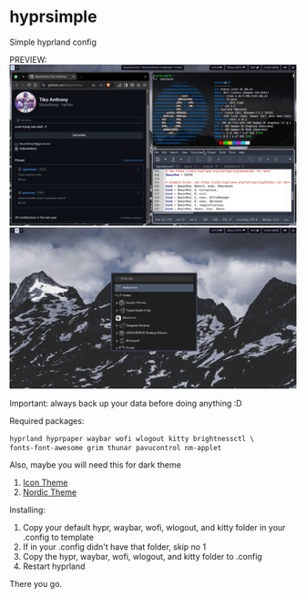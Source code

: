 # hyprsimple
Simple hyprland config

PREVIEW:
![preview1](pv_images1.png)
![preview2](pv_images2.png)

Important: always back up your data before doing anything :D

Required packages:
```
hyprland hyprpaper waybar wofi wlogout kitty brightnessctl \ 
fonts-font-awesome grim thunar pavucontrol nm-applet
```

Also, maybe you will need this for dark theme 
1. [Icon Theme](https://www.gnome-look.org/p/2151189)
2. [Nordic Theme](https://github.com/EliverLara/Nordic)


Installing:
1. Copy your default hypr, waybar, wofi, wlogout, and kitty folder in your .config to template
2. If in your .config didn't have that folder, skip no 1
3. Copy the hypr, waybar, wofi, wlogout, and kitty folder to .config
4. Restart hyprland

There you go.
